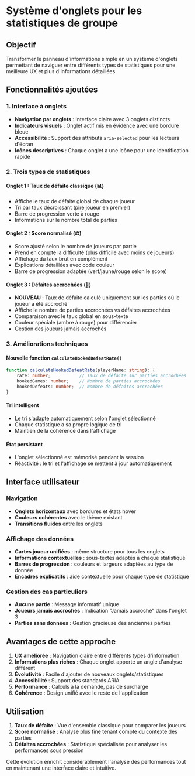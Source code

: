 # Système d'onglets pour les statistiques de groupe

## Objectif
Transformer le panneau d'informations simple en un système d'onglets permettant de naviguer entre différents types de statistiques pour une meilleure UX et plus d'informations détaillées.

## Fonctionnalités ajoutées

### 1. Interface à onglets
- **Navigation par onglets** : Interface claire avec 3 onglets distincts
- **Indicateurs visuels** : Onglet actif mis en évidence avec une bordure bleue
- **Accessibilité** : Support des attributs `aria-selected` pour les lecteurs d'écran
- **Icônes descriptives** : Chaque onglet a une icône pour une identification rapide

### 2. Trois types de statistiques

#### Onglet 1 : Taux de défaite classique (📊)
- Affiche le taux de défaite global de chaque joueur
- Tri par taux décroissant (pire joueur en premier)
- Barre de progression verte à rouge
- Informations sur le nombre total de parties

#### Onglet 2 : Score normalisé (⚖️)
- Score ajusté selon le nombre de joueurs par partie
- Prend en compte la difficulté (plus difficile avec moins de joueurs)
- Affichage du taux brut en complément
- Explications détaillées avec code couleur
- Barre de progression adaptée (vert/jaune/rouge selon le score)

#### Onglet 3 : Défaites accrochées (🎣)
- **NOUVEAU** : Taux de défaite calculé uniquement sur les parties où le joueur a été accroché
- Affiche le nombre de parties accrochées vs défaites accrochées
- Comparaison avec le taux global en sous-texte
- Couleur spéciale (ambre à rouge) pour différencier
- Gestion des joueurs jamais accrochés

### 3. Améliorations techniques

#### Nouvelle fonction `calculateHookedDefeatRate()`
```typescript
function calculateHookedDefeatRate(playerName: string): {
    rate: number;           // Taux de défaite sur parties accrochées
    hookedGames: number;    // Nombre de parties accrochées
    hookedDefeats: number;  // Nombre de défaites accrochées
}
```

#### Tri intelligent
- Le tri s'adapte automatiquement selon l'onglet sélectionné
- Chaque statistique a sa propre logique de tri
- Maintien de la cohérence dans l'affichage

#### État persistant
- L'onglet sélectionné est mémorisé pendant la session
- Réactivité : le tri et l'affichage se mettent à jour automatiquement

## Interface utilisateur

### Navigation
- **Onglets horizontaux** avec bordures et états hover
- **Couleurs cohérentes** avec le thème existant
- **Transitions fluides** entre les onglets

### Affichage des données
- **Cartes joueur unifiées** : même structure pour tous les onglets
- **Informations contextuelles** : sous-textes adaptés à chaque statistique
- **Barres de progression** : couleurs et largeurs adaptées au type de donnée
- **Encadrés explicatifs** : aide contextuelle pour chaque type de statistique

### Gestion des cas particuliers
- **Aucune partie** : Message informatif unique
- **Joueurs jamais accrochés** : Indication "Jamais accroché" dans l'onglet 3
- **Parties sans données** : Gestion gracieuse des anciennes parties

## Avantages de cette approche

1. **UX améliorée** : Navigation claire entre différents types d'information
2. **Informations plus riches** : Chaque onglet apporte un angle d'analyse différent
3. **Évolutivité** : Facile d'ajouter de nouveaux onglets/statistiques
4. **Accessibilité** : Support des standards ARIA
5. **Performance** : Calculs à la demande, pas de surcharge
6. **Cohérence** : Design unifié avec le reste de l'application

## Utilisation

1. **Taux de défaite** : Vue d'ensemble classique pour comparer les joueurs
2. **Score normalisé** : Analyse plus fine tenant compte du contexte des parties
3. **Défaites accrochées** : Statistique spécialisée pour analyser les performances sous pression

Cette évolution enrichit considérablement l'analyse des performances tout en maintenant une interface claire et intuitive.
